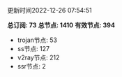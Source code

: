 更新时间2022-12-26 07:54:51

**总订阅: 73**
**总节点: 1410**
**有效节点: 394**
- trojan节点: 53
- ss节点: 127
- v2ray节点: 212
- ssr节点: 2
